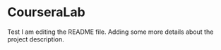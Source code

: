 # CourseraLab
Test
I am editing the README file. Adding some more details about the project description.

